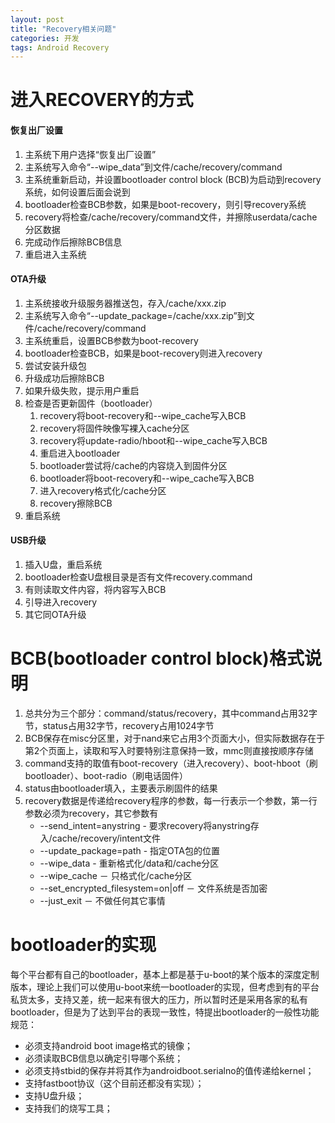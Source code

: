 ```yaml
---
layout: post
title: "Recovery相关问题"
categories: 开发
tags: Android Recovery
---
```



# 进入RECOVERY的方式


#### 恢复出厂设置


1. 主系统下用户选择“恢复出厂设置”
2. 主系统写入命令“--wipe_data”到文件/cache/recovery/command
3. 主系统重新启动，并设置bootloader control block (BCB)为启动到recovery系统，如何设置后面会说到
4. bootloader检查BCB参数，如果是boot-recovery，则引导recovery系统
5. recovery将检查/cache/recovery/command文件，并擦除userdata/cache分区数据
6. 完成动作后擦除BCB信息
7. 重启进入主系统


#### OTA升级


1. 主系统接收升级服务器推送包，存入/cache/xxx.zip
2. 主系统写入命令“--update_package=/cache/xxx.zip”到文件/cache/recovery/command
3. 主系统重启，设置BCB参数为boot-recovery
4. bootloader检查BCB，如果是boot-recovery则进入recovery
5. 尝试安装升级包
6. 升级成功后擦除BCB
7. 如果升级失败，提示用户重启
8. 检查是否更新固件（bootloader）
	1. recovery将boot-recovery和--wipe_cache写入BCB
	2. recovery将固件映像写裸入cache分区
	3. recovery将update-radio/hboot和--wipe_cache写入BCB
	4. 重启进入bootloader
	5. bootloader尝试将/cache的内容烧入到固件分区
	6. bootloader将boot-recovery和--wipe_cache写入BCB
	7. 进入recovery格式化/cache分区
	8. recovery擦除BCB
9. 重启系统


#### USB升级


1. 插入U盘，重启系统
2. bootloader检查U盘根目录是否有文件recovery.command
3. 有则读取文件内容，将内容写入BCB
4. 引导进入recovery
5. 其它同OTA升级


# BCB(bootloader control block)格式说明


1. 总共分为三个部分：command/status/recovery，其中command占用32字节，status占用32字节，recovery占用1024字节
2. BCB保存在misc分区里，对于nand来它占用3个页面大小，但实际数据存在于第2个页面上，读取和写入时要特别注意保持一致，mmc则直接按顺序存储
3. command支持的取值有boot-recovery（进入recovery）、boot-hboot（刷bootloader）、boot-radio（刷电话固件）
4. status由bootloader填入，主要表示刷固件的结果
5. recovery数据是传递给recovery程序的参数，每一行表示一个参数，第一行参数必须为recovery，其它参数有
	* --send_intent=anystring - 要求recovery将anystring存入/cache/recovery/intent文件
	* --update_package=path - 指定OTA包的位置
	* --wipe_data - 重新格式化/data和/cache分区
	* --wipe_cache － 只格式化/cache分区
	* --set_encrypted_filesystem=on|off － 文件系统是否加密
	* --just_exit － 不做任何其它事情


# bootloader的实现


每个平台都有自己的bootloader，基本上都是基于u-boot的某个版本的深度定制版本，理论上我们可以使用u-boot来统一bootloader的实现，但考虑到有的平台私货太多，支持又差，统一起来有很大的压力，所以暂时还是采用各家的私有bootloader，但是为了达到平台的表现一致性，特提出bootloader的一般性功能规范：

* 必须支持android boot image格式的镜像；
* 必须读取BCB信息以确定引导哪个系统；
* 必须支持stbid的保存并将其作为androidboot.serialno的值传递给kernel；
* 支持fastboot协议（这个目前还都没有实现）；
* 支持U盘升级；
* 支持我们的烧写工具；
